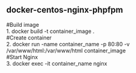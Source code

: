 <h2>docker-centos-nginx-phpfpm</h2>
<p>
#Build image <br> 
1. docker build -t container_image .<br>
#Create container<br>
2. docker run -name container_name -p 80:80 -v /var/www/html:/var/www/html container_image <br>
#Start Nginx <br>
3. docker exec -it container_name nginx </p>
